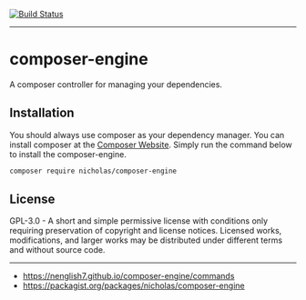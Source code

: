 [![Build Status](https://travis-ci.org/Nenglish7/composer-engine.svg?branch=master)](https://travis-ci.org/Nenglish7/composer-engine)

-------
# composer-engine

A composer controller for managing your dependencies.

## Installation

You should always use composer as your dependency manager. You can install composer at the [Composer Website](https://getcomposer.org/). Simply run the command below to install the composer-engine.

```sh
composer require nicholas/composer-engine
```

## License

GPL-3.0 - A short and simple permissive license with conditions only requiring preservation of copyright and license notices. Licensed works, modifications, and larger works may be distributed under different terms and without source code.

-------
- <https://nenglish7.github.io/composer-engine/commands>
- <https://packagist.org/packages/nicholas/composer-engine>
